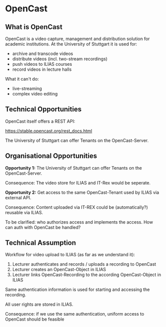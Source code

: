 # OpenCast

## What is OpenCast

OpenCast is a video capture, management and distribution solution for academic institutions.
At the University of Stuttgart it is used for:
  - archive and transcode videos
  - distribute videos (incl. two-stream recordings)
  - push videos to ILIAS courses
  - record videos in lecture halls
  
What it can't do:
  - live-streaming
  - complex video editing
  
## Technical Opportunities

OpenCast itself offers a REST API:

https://stable.opencast.org/rest_docs.html

The University of Stuttgart can offer Tenants on the OpenCast-Server.


## Organisational Opportunities

**Opportunity 1:** The University of Stuttgart can offer Tenants on the OpenCast-Server.

Consequence: The video store for ILIAS and IT-Rex would be seperate.

**Opportunity 2:** Get access to the same OpenCast-Tenant used by ILIAS via external API.

Consequence: Content uploaded via IT-REX could be (automatically?) reusable via ILIAS.

To be clarified: who authorizes access and implements the access. How can auth with OpenCast be handled?

## Technical Assumption

Workflow for video upload to ILIAS (as far as we understand it):

1. Lecturer authenticates and records / uploads a recording to OpenCast
2. Lecturer creates an OpenCast-Object in ILIAS
3. Lecturer links OpenCast-Recording to the according OpenCast-Object in ILIAS

Same authentication information is used for starting and accessing the recording.

All user rights are stored in ILIAS.

Consequence: if we use the same authentication, uniform access to OpenCast should be feasible


